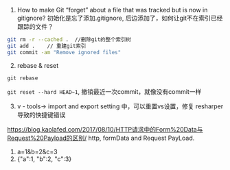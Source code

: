 1. How to make Git “forget” about a file that was tracked but is now in gitignore?
初始化是忘了添加.gitignore, 后边添加了，如何让git不在索引已经跟踪的文件？

``` sh
git rm -r --cached .  //删除git的整个索引树
git add .    // 重建git索引
git commit -am "Remove ignored files"
```

2. rebase & reset

`git rebase`

`git reset --hard HEAD~1`, 撤销最近一次commit，就像没有commit一样

3. v - tools-> import and export setting  中，可以重置vs设置，修复 resharper导致的快捷键错误

https://blog.kaolafed.com/2017/08/10/HTTP请求中的Form%20Data与Request%20Payload的区别/
http, formData and Request PayLoad. 
1. a=1&b=2&c=3
2. {"a":1, "b":2, "c":3}